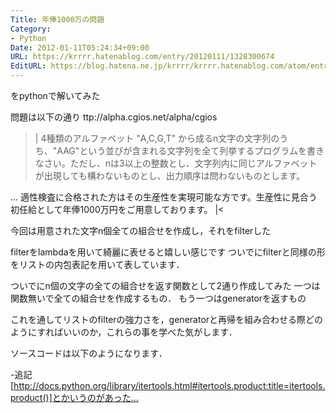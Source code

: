 ```yaml
---
Title: 年俸1000万の問題
Category:
- Python
Date: 2012-01-11T05:24:34+09:00
URL: https://krrrr.hatenablog.com/entry/20120111/1328300674
EditURL: https://blog.hatena.ne.jp/krrrr/krrrr.hatenablog.com/atom/entry/11696248318756263009
---
```


をpythonで解いてみた

問題は以下の通り
ttp://alpha.cgios.net/alpha/cgios
>|
4種類のアルファベット "A,C,G,T" から成るn文字の文字列のうち、"AAG"という並びが含まれる文字列を全て列挙するプログラムを書きなさい。ただし、nは3以上の整数とし、文字列内に同じアルファベットが出現しても構わないものとし、出力順序は問わないものとします。

... 適性検査に合格された方はその生産性を実現可能な方です。生産性に見合う初任給として年俸1000万円をご用意しております。
|<

今回は用意された文字n個全ての組合せを作成し，それをfilterした

filterをlambdaを用いて綺麗に表せると嬉しい感じです
ついでにfilterと同様の形をリストの内包表記を用いて表しています．

ついでにn個の文字の全ての組合せを返す関数として2通り作成してみた
一つは関数無いで全ての組合せを作成するもの．
もう一つはgeneratorを返すもの

これを通してリストのfilterの強力さを，generatorと再帰を組み合わせる際どのようにすればいいのか，これらの事を学べた気がします．

ソースコードは以下のようになります．
<script src="https://gist.github.com/1605252.js"> </script>

-追記
[http://docs.python.org/library/itertools.html#itertools.product:title=itertools.product()]とかいうのがあった…
